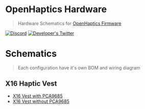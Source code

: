 # OpenHaptics Hardware

> Hardware Schematics for [OpenHaptics Firmware](https://github.com/openhaptics/openhaptics-firmware)

[![Discord](https://img.shields.io/discord/966090258104062023?label=Discord&logo=discord)](https://discord.gg/YUtRKAqty2)
[![Developer's Twitter](https://img.shields.io/twitter/follow/leon0399?color=%231DA1F2&label=Developer%27s%20Twitter&logo=twitter)](https://twitter.com/leon0399)

# Schematics

> Each configuration have it's own BOM and wiring diagram

## X16 Haptic Vest

* [X16 Vest with PCA9685](Devices/X16%20Vest/ESP32%20%2B%20PCA9685/)
* [X16 Vest without PCA9685](Devices/X16%20Vest/ESP32%20%2B%20Integrated%20PWM/)